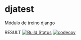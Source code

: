 # djatest
Módulo de treino django

RESULT
[![Build Status](https://www.travis-ci.com/lucascomaru/djatest.svg?branch=main)](https://www.travis-ci.com/lucascomaru/djatest)
[![codecov](https://codecov.io/gh/lucascomaru/djatest/branch/main/graph/badge.svg?token=V2VRA1K4TN)](https://codecov.io/gh/lucascomaru/djatest)


